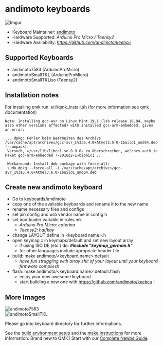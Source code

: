 # andimoto keyboards

![Imgur](https://i.imgur.com/LXKF0j0.jpg)


* Keyboard Maintainer: [andimoto](https://github.com/andimoto/qmk_firmware/tree/andimoto-keyboards/keyboards/andimoto)
* Hardware Supported: *Arduino Pro Micro / Teensy2*
* Hardware Availability: *https://github.com/andimoto/keebcu*

## Supported Keyboards
- andimoto7583 (ArduinoProMicro)
- andimotoSmallTKL (ArduinoProMicro)
- andimotoSmallTKLiso (Teensy2)


## Installation notes
For installing qmk run: util/qmk_install.sh (for more information see qmk documentation)
```
Note: Installing gcc-avr on Linux Mint 19.1 (lsb release 18.04, maybe also other versions affected) with installed gcc-arm-embedded, gives an error:

... dpkg: Fehler beim Bearbeiten des Archivs /var/cache/apt/archives/gcc-avr_1%3a5.4.0+Atmel3.6.0-1build1_amd64.deb (--unpack):
 Versuch, »/usr/lib/libcc1.so.0.0.0« zu überschreiben, welches auch in Paket gcc-arm-embedded 7-2018q2-1~bionic1 ...

 Workaround: Install deb package with force-all:
 sudo dpkg --force-all -i /var/cache/apt/archives/gcc-avr_1%3a5.4.0+Atmel3.6.0-1build1_amd64.deb
```

## Create new andimoto keyboard
- Go to keyboards/andimoto
- copy one of the available keyboards and rename it to the new name
- rename necessary files and configs
- set pin config and usb vendor name in config.h
- set bootloader variable in rules.mk
  - *Arduino Pro Micro: caterina*
  - *Teensy2: halfkay*
- change LAYOUT define in \<keyboard name>.h
- open keymap.c in keymaps/default and set new layout array
  - if using ISO DE (etc.) do:
    __*#include "keymap_german.h"*__
  - for other languages include apropriate header file
- build: make andimoto/\<keyboard name>:default
  - *have fun struggling with array shit of your layout until your keyboard firmware compiles!!*
- flash: make andimoto/\<keyboard name>:default:flash
  - enjoy your new awesome keyboard
  - start building a new one with https://github.com/andimoto/keebcu !


## More Images

![andimoto7583](https://i.imgur.com/CVgdmSO.png)
<br>
![andimotoSmallTKL](https://i.imgur.com/POVk2u2.png)

Please go into keyboard directory for further informations.

See the [build environment setup](https://docs.qmk.fm/#/getting_started_build_tools) and the [make instructions](https://docs.qmk.fm/#/getting_started_make_guide) for more information. Brand new to QMK? Start with our [Complete Newbs Guide](https://docs.qmk.fm/#/newbs).
